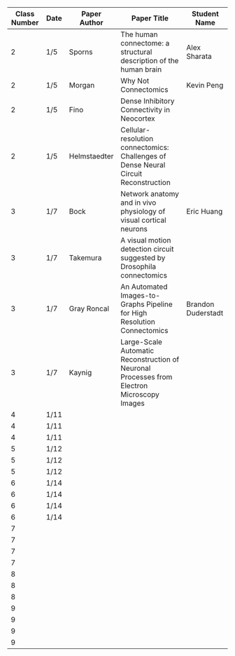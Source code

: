 | Class Number | Date | Paper Author | Paper Title                                                                                | Student Name       |
|--------------|------|--------------|--------------------------------------------------------------------------------------------|--------------------|
| 2            | 1/5  | Sporns       | The human connectome: a structural description of the human brain                          | Alex Sharata       |
| 2            | 1/5  | Morgan       | Why Not Connectomics                                                                       | Kevin Peng         |
| 2            | 1/5  | Fino         | Dense Inhibitory Connectivity in Neocortex                                                 |                    |
| 2            | 1/5  | Helmstaedter | Cellular-resolution connectomics: Challenges of Dense Neural Circuit Reconstruction        |                    |
| 3            | 1/7  | Bock         | Network anatomy and in vivo physiology of visual cortical neurons                          | Eric Huang         |
| 3            | 1/7  | Takemura     | A visual motion detection circuit suggested by Drosophila connectomics                     |                    |
| 3            | 1/7  | Gray Roncal  | An Automated Images-to-Graphs Pipeline for High Resolution Connectomics                    | Brandon Duderstadt |
| 3            | 1/7  | Kaynig       | Large-Scale Automatic Reconstruction of Neuronal Processes from Electron Microscopy Images |                    |
| 4            | 1/11 |              |                                                                                            |                    |
| 4            | 1/11 |              |                                                                                            |                    |
| 4            | 1/11 |              |                                                                                            |                    |
| 5            | 1/12 |              |                                                                                            |                    |
| 5            | 1/12 |              |                                                                                            |                    |
| 5            | 1/12 |              |                                                                                            |                    |
| 6            | 1/14 |              |                                                                                            |                    |
| 6            | 1/14 |              |                                                                                            |                    |
| 6            | 1/14 |              |                                                                                            |                    |
| 6            | 1/14 |              |                                                                                            |                    |
| 7            |      |              |                                                                                            |                    |
| 7            |      |              |                                                                                            |                    |
| 7            |      |              |                                                                                            |                    |
| 7            |      |              |                                                                                            |                    |
| 8            |      |              |                                                                                            |                    |
| 8            |      |              |                                                                                            |                    |
| 8            |      |              |                                                                                            |                    |
| 9            |      |              |                                                                                            |                    |
| 9            |      |              |                                                                                            |                    |
| 9            |      |              |                                                                                            |                    |
| 9            |      |              |                                                                                            |                    |
